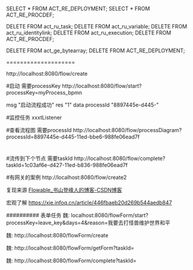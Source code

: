 SELECT * FROM ACT_RE_DEPLOYMENT;
SELECT * FROM ACT_RE_PROCDEF;

DELETE FROM act_ru_task;
DELETE FROM act_ru_variable;
DELETE FROM act_ru_identitylink;
DELETE FROM act_ru_execution;
DELETE FROM ACT_RE_PROCDEF;

DELETE FROM act_ge_bytearray;
DELETE FROM ACT_RE_DEPLOYMENT;

====================

http://localhost:8080/flow/create

#启动 需要processKey
http://localhost:8080/flow/start?processKey=myProcess_bpmn

msg	"启动流程成功"
res	"1"
data
processId	"8897445e-d445-" 

#监控任务
xxxtListener

#查看流程图 需要processId
http://localhost:8080/flow/processDiagram?processId=8897445e-d445-11ed-bbe6-988fe06ead7f
#
#流传到下个节点 需要taskId
http://localhost:8080/flow/complete?taskId=1c03af6e-d427-11ed-b836-988fe06ead7f

#有网关的案例
http://localhost:8080/flow/create2

复现来源
[Flowable_书山登峰人的博客-CSDN博客](https://blog.csdn.net/houyj1986/category_8556408.html)


宏观了解
https://xie.infoq.cn/article/446fbaeb20d269b544aedb847




##########
表单任务
魏:
localhost:8080/flowForm/start?processKey=leave_key&days=4&reason=我要去打怪兽维护世界和平

魏:
http://localhost:8080/flowForm/create

魏:
http://localhost:8080/flowForm/getForm?taskId=

魏:
http://localhost:8080/flowForm/complete?taskId=
